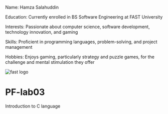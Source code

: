 Name: Hamza Salahuddin

Education: Currently enrolled in BS Software Engineering at FAST University

Interests: Passionate about computer science, software development, technology innovation, and gaming

Skills: Proficient in programming languages, problem-solving, and project management

Hobbies: Enjoys gaming, particularly strategy and puzzle games, for the challenge and mental stimulation they offer

![fast logo](https://github.com/user-attachments/assets/c3940d79-eddd-4c4b-9ac2-e0e5d1eef464)

# PF-lab03 
Introduction to C language 
